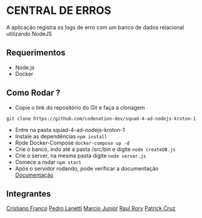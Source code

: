 # CENTRAL DE ERROS
A aplicação registra os logs de erro com um banco de dados relacional utilizando NodeJS

## Requerimentos

* Node.js
* Docker

## Como Rodar ? 

* Copie o link do repositório do Git e faça a clonagem 
```
git clone https://github.com/codenation-dev/squad-4-ad-nodejs-kroton-1
```
* Entre na pasta squad-4-ad-nodejs-kroton-1
* Instale as dependências 
`npm install`
* Rode Docker-Compose 
`docker-compose up -d`
* Crie o banco, indo até a pasta /src/bin e digite 
`node createDB.js`
* Crie o server, na mesma pasta digite 
`node server.js`
* Comece a rodar 
`npm start`
* Após o servidor rodando, pode verificar a documentação 
[Documentação](http://localhost:8080/api-docs/`)


## Integrantes

[Cristiano Franco](https://github.com/infofranco2005)
[Pedro Lanetti](https://github.com/pedrolf30)
[Marcio Junior](https://github.com/mbj-junior)
[Raul Rory](https://github.com/RaulRory)
[Patrick Cruz](https://github.com/patrickzequiel)